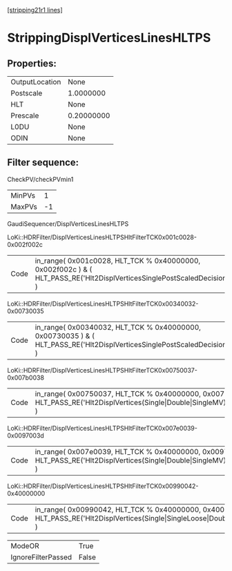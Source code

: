 [[stripping21r1 lines]](./stripping21r1-index)

# StrippingDisplVerticesLinesHLTPS

## Properties:

|                |            |
|----------------|------------|
| OutputLocation | None       |
| Postscale      | 1.0000000  |
| HLT            | None       |
| Prescale       | 0.20000000 |
| L0DU           | None       |
| ODIN           | None       |

## Filter sequence:

CheckPV/checkPVmin1

|        |     |
|--------|-----|
| MinPVs | 1   |
| MaxPVs | -1  |

GaudiSequencer/DisplVerticesLinesHLTPS

LoKi::HDRFilter/DisplVerticesLinesHLTPSHltFilterTCK0x001c0028-0x002f002c

|      |                                                                                                                         |
|------|-------------------------------------------------------------------------------------------------------------------------|
| Code | in_range( 0x001c0028, HLT_TCK % 0x40000000, 0x002f002c ) & ( HLT_PASS_RE('Hlt2DisplVerticesSinglePostScaledDecision') ) |

LoKi::HDRFilter/DisplVerticesLinesHLTPSHltFilterTCK0x00340032-0x00730035

|      |                                                                                                                         |
|------|-------------------------------------------------------------------------------------------------------------------------|
| Code | in_range( 0x00340032, HLT_TCK % 0x40000000, 0x00730035 ) & ( HLT_PASS_RE('Hlt2DisplVerticesSinglePostScaledDecision') ) |

LoKi::HDRFilter/DisplVerticesLinesHLTPSHltFilterTCK0x00750037-0x007b0038

|      |                                                                                                                                             |
|------|---------------------------------------------------------------------------------------------------------------------------------------------|
| Code | in_range( 0x00750037, HLT_TCK % 0x40000000, 0x007b0038 ) & ( HLT_PASS_RE('Hlt2DisplVertices(Single\|Double\|SingleMV)PostScaledDecision') ) |

LoKi::HDRFilter/DisplVerticesLinesHLTPSHltFilterTCK0x007e0039-0x0097003d

|      |                                                                                                                                             |
|------|---------------------------------------------------------------------------------------------------------------------------------------------|
| Code | in_range( 0x007e0039, HLT_TCK % 0x40000000, 0x0097003d ) & ( HLT_PASS_RE('Hlt2DisplVertices(Single\|Double\|SingleMV)PostScaledDecision') ) |

LoKi::HDRFilter/DisplVerticesLinesHLTPSHltFilterTCK0x00990042-0x40000000

|      |                                                                                                                                        |
|------|----------------------------------------------------------------------------------------------------------------------------------------|
| Code | in_range( 0x00990042, HLT_TCK % 0x40000000, 0x40000000 ) & ( HLT_PASS_RE('Hlt2DisplVertices(Single\|SingleLoose\|Double)PSDecision') ) |

|                    |       |
|--------------------|-------|
| ModeOR             | True  |
| IgnoreFilterPassed | False |
